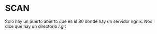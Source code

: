 # SCAN
Solo hay un puerto abierto que es el 80 donde hay un servidor ngnix. Nos dice que hay un directorio /.git
